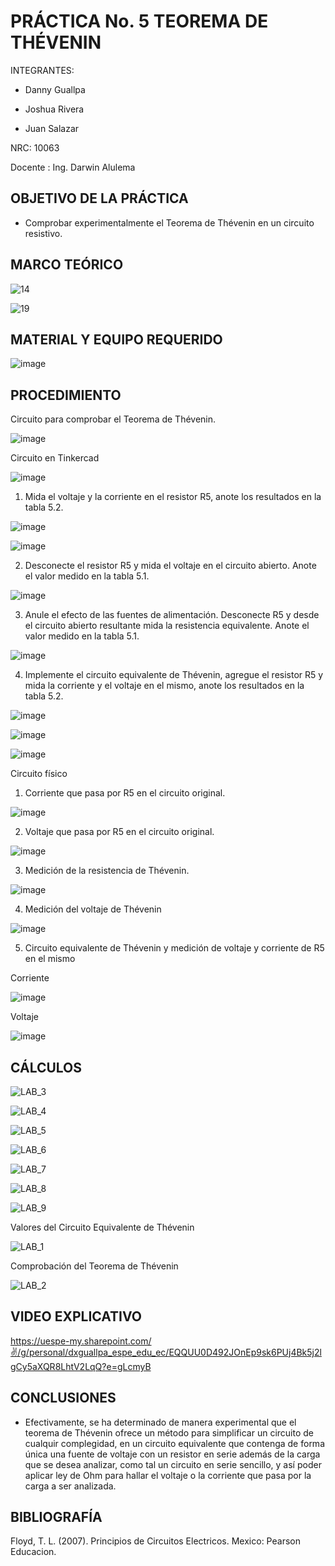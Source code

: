 # PRÁCTICA No. 5 TEOREMA DE THÉVENIN

INTEGRANTES:

* Danny Guallpa

* Joshua Rivera

* Juan Salazar

NRC: 10063

Docente : Ing. Darwin Alulema

## OBJETIVO DE LA PRÁCTICA

* Comprobar experimentalmente el Teorema de Thévenin en un circuito resistivo.

## MARCO TEÓRICO

![14](https://user-images.githubusercontent.com/116693260/210476111-0625eb18-479d-427a-9d67-b82d14d8d13f.jpg)

![19](https://user-images.githubusercontent.com/116693260/210476113-7ad1baae-7b3d-408f-a210-dffdc1cc7d96.jpg)

## MATERIAL Y EQUIPO REQUERIDO

  ![image](https://user-images.githubusercontent.com/116693260/210474920-1cfceca5-f3ee-46b3-8891-a0b402fdd7fa.png)

## PROCEDIMIENTO

  Circuito para comprobar el Teorema de Thévenin.
  
  ![image](https://user-images.githubusercontent.com/116693260/210476436-5ba2fd53-4c55-40ad-a97d-5166d2055483.png)
  
  Circuito en Tinkercad

  ![image](https://user-images.githubusercontent.com/116693260/210473201-7af16d63-264d-448e-a6b8-ef8ed2cd3d2f.png)

  1. Mida el voltaje y la corriente en el resistor R5, anote los resultados en la tabla 5.2.
  
  ![image](https://user-images.githubusercontent.com/116693260/210473315-71cda749-4447-4efe-a2a3-02fcc2d6675d.png)

  ![image](https://user-images.githubusercontent.com/116693260/210473418-62049b30-af41-4ccc-8d76-f508f49be69c.png)

  2. Desconecte el resistor R5 y mida el voltaje en el circuito abierto. Anote el valor medido en la tabla 5.1.
  
  ![image](https://user-images.githubusercontent.com/116693260/210473529-8f0c4d6c-be34-41ee-aa00-a36a1214c62e.png)

  3. Anule el efecto de las fuentes de alimentación. Desconecte R5 y desde el circuito abierto resultante mida la resistencia equivalente. 
  Anote el valor medido en la tabla 5.1.

  ![image](https://user-images.githubusercontent.com/116693260/210474006-0e787146-2750-49c2-93e8-e9e07bf67c2f.png)

  4. Implemente el circuito equivalente de Thévenin, agregue el resistor R5 y mida la corriente y el voltaje en el mismo, anote los resultados en la tabla 5.2.

  ![image](https://user-images.githubusercontent.com/116693260/210474619-3cac08ee-6744-4b5a-ba9a-4385150a3aaf.png)

  ![image](https://user-images.githubusercontent.com/116693260/210474750-3a416b3d-43f7-4876-9c3b-7ac4ac5eeb1e.png)

  ![image](https://user-images.githubusercontent.com/116693260/210474855-26e7e289-0661-4059-bc87-1b8e3e05216e.png)

  Circuito físico
  
  1. Corriente que pasa por R5 en el circuito original.
  
  ![image](https://user-images.githubusercontent.com/116693260/211031812-d34908e8-8cdc-46e1-9b89-6cdb26434966.png)
  
  2. Voltaje que pasa por R5 en el circuito original.
  
  ![image](https://user-images.githubusercontent.com/116693260/211032093-5f96bb76-5561-405e-88a8-972b359aab57.png)
  
  3. Medición de la resistencia de Thévenin.
  
  ![image](https://user-images.githubusercontent.com/116693260/211031641-c77aba50-484c-4314-80c2-e5024e8da244.png)

  4. Medición del voltaje de Thévenin

  ![image](https://user-images.githubusercontent.com/116693260/211031686-9bb381d0-7778-4b83-ac28-b1974d111640.png)

  5. Circuito equivalente de Thévenin y medición de voltaje y corriente de R5 en el mismo
  
  Corriente
  
  ![image](https://user-images.githubusercontent.com/116693260/211032383-95973a03-ae80-4a57-ae8a-4181acaa2c52.png)

  Voltaje
  
  ![image](https://user-images.githubusercontent.com/116693260/211032439-a2f2d92d-3a6c-4bd0-bdb2-f0d60a44e108.png)

## CÁLCULOS

![LAB_3](https://user-images.githubusercontent.com/116693260/210484794-7351725b-3de3-4d0e-96b2-acfdf07cd275.jpg)

![LAB_4](https://user-images.githubusercontent.com/116693260/210484797-daa0201d-04a6-4a60-9fcd-ebc7319da0ac.jpg)

![LAB_5](https://user-images.githubusercontent.com/116693260/210484798-d786c386-6b33-4f0f-9fbe-50dbb32262be.jpg)

![LAB_6](https://user-images.githubusercontent.com/116693260/210484800-c8aaa794-e6d7-4cce-bb38-841751651d86.jpg)

![LAB_7](https://user-images.githubusercontent.com/116693260/210484801-237959e3-d16a-4945-891d-c7c6a75752da.jpg)

![LAB_8](https://user-images.githubusercontent.com/116693260/210484802-d609e192-e556-492a-8c9e-6db77cdccb34.jpg)

![LAB_9](https://user-images.githubusercontent.com/116693260/210484804-d774cdf2-2529-4297-a53f-a6c606a25b53.jpg)

  Valores del Circuito Equivalente de Thévenin

![LAB_1](https://user-images.githubusercontent.com/116693260/210484814-3feb3378-7816-4173-8dcd-e49fb39332ce.jpg)

  Comprobación del Teorema de Thévenin

![LAB_2](https://user-images.githubusercontent.com/116693260/210484816-47cff39e-d117-41e8-a1fc-387dbc81c202.jpg)

## VIDEO EXPLICATIVO 

https://uespe-my.sharepoint.com/✌️/g/personal/dxguallpa_espe_edu_ec/EQQUU0D492JOnEp9sk6PUj4Bk5j2lgCy5aXQR8LhtV2LqQ?e=gLcmyB

## CONCLUSIONES

* Efectivamente, se ha determinado de manera experimental que el teorema de Thévenin ofrece un método para simplificar un circuito de cualquir complegidad, en un circuito equivalente que contenga de forma única una fuente de voltaje con un resistor en serie además de la carga que se desea analizar, como tal un circuito en serie sencillo, y así poder aplicar ley de Ohm para hallar el voltaje o la corriente que pasa por la carga a ser analizada.

## BIBLIOGRAFÍA

Floyd, T. L. (2007). Principios de Circuitos Electricos. Mexico: Pearson Educacion.
